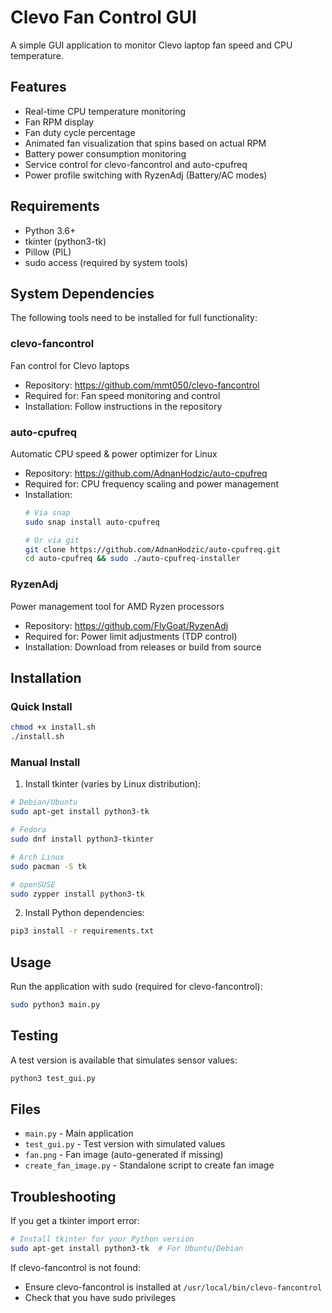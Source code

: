 # Clevo Fan Control GUI

A simple GUI application to monitor Clevo laptop fan speed and CPU temperature.

## Features
- Real-time CPU temperature monitoring
- Fan RPM display
- Fan duty cycle percentage
- Animated fan visualization that spins based on actual RPM
- Battery power consumption monitoring
- Service control for clevo-fancontrol and auto-cpufreq
- Power profile switching with RyzenAdj (Battery/AC modes)

## Requirements
- Python 3.6+
- tkinter (python3-tk)
- Pillow (PIL)
- sudo access (required by system tools)

## System Dependencies

The following tools need to be installed for full functionality:

### clevo-fancontrol
Fan control for Clevo laptops
- Repository: https://github.com/mmt050/clevo-fancontrol
- Required for: Fan speed monitoring and control
- Installation: Follow instructions in the repository

### auto-cpufreq
Automatic CPU speed & power optimizer for Linux
- Repository: https://github.com/AdnanHodzic/auto-cpufreq
- Required for: CPU frequency scaling and power management
- Installation:
  ```bash
  # Via snap
  sudo snap install auto-cpufreq

  # Or via git
  git clone https://github.com/AdnanHodzic/auto-cpufreq.git
  cd auto-cpufreq && sudo ./auto-cpufreq-installer
  ```

### RyzenAdj
Power management tool for AMD Ryzen processors
- Repository: https://github.com/FlyGoat/RyzenAdj
- Required for: Power limit adjustments (TDP control)
- Installation: Download from releases or build from source

## Installation

### Quick Install
```bash
chmod +x install.sh
./install.sh
```

### Manual Install

1. Install tkinter (varies by Linux distribution):
```bash
# Debian/Ubuntu
sudo apt-get install python3-tk

# Fedora
sudo dnf install python3-tkinter

# Arch Linux
sudo pacman -S tk

# openSUSE
sudo zypper install python3-tk
```

2. Install Python dependencies:
```bash
pip3 install -r requirements.txt
```

## Usage

Run the application with sudo (required for clevo-fancontrol):
```bash
sudo python3 main.py
```

## Testing

A test version is available that simulates sensor values:
```bash
python3 test_gui.py
```

## Files
- `main.py` - Main application
- `test_gui.py` - Test version with simulated values
- `fan.png` - Fan image (auto-generated if missing)
- `create_fan_image.py` - Standalone script to create fan image

## Troubleshooting

If you get a tkinter import error:
```bash
# Install tkinter for your Python version
sudo apt-get install python3-tk  # For Ubuntu/Debian
```

If clevo-fancontrol is not found:
- Ensure clevo-fancontrol is installed at `/usr/local/bin/clevo-fancontrol`
- Check that you have sudo privileges